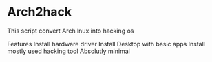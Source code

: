 # Arch2hack
 This script convert Arch lnux into hacking os

Features
Install hardware driver
Install Desktop with basic apps
Install mostly used hacking tool
Absolutly minimal
